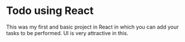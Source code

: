 # Todo using React

This was my first and basic project in React in which you can add your tasks to be performed.
UI is very attractive in this.




